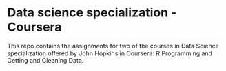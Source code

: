 # Data science specialization - Coursera

This repo contains the assignments for two of the courses in Data Science specialization offered by John Hopkins in Coursera: R Programming and Getting and Cleaning Data.
